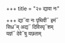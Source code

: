 +++
title = "२० द्यावा नः"

+++
द्या᳓वा नः पृथिवी᳓ इमं᳓  
सिध्र᳓म् अद्य᳓ दिविस्पृ᳓शम्  
यज्ञं᳓ देवे᳓षु यछताम्